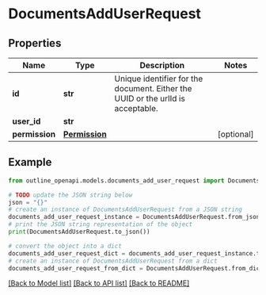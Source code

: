 # DocumentsAddUserRequest


## Properties

Name | Type | Description | Notes
------------ | ------------- | ------------- | -------------
**id** | **str** | Unique identifier for the document. Either the UUID or the urlId is acceptable. | 
**user_id** | **str** |  | 
**permission** | [**Permission**](Permission.md) |  | [optional] 

## Example

```python
from outline_openapi.models.documents_add_user_request import DocumentsAddUserRequest

# TODO update the JSON string below
json = "{}"
# create an instance of DocumentsAddUserRequest from a JSON string
documents_add_user_request_instance = DocumentsAddUserRequest.from_json(json)
# print the JSON string representation of the object
print(DocumentsAddUserRequest.to_json())

# convert the object into a dict
documents_add_user_request_dict = documents_add_user_request_instance.to_dict()
# create an instance of DocumentsAddUserRequest from a dict
documents_add_user_request_from_dict = DocumentsAddUserRequest.from_dict(documents_add_user_request_dict)
```
[[Back to Model list]](../README.md#documentation-for-models) [[Back to API list]](../README.md#documentation-for-api-endpoints) [[Back to README]](../README.md)


